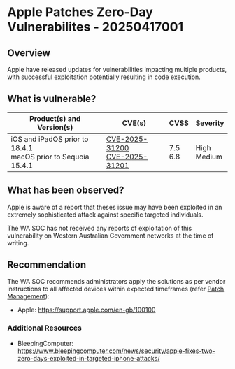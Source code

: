 # Apple Patches Zero-Day Vulnerabilites - 20250417001

## Overview

Apple have released updates for vulnerabilities impacting multiple products, with successful exploitation potentially resulting in code execution.

## What is vulnerable?

| Product(s) and Version(s)                                         | CVE(s)                                                                                                                                   | CVSS         | Severity         |
| ----------------------------------------------------------------- | ---------------------------------------------------------------------------------------------------------------------------------------- | ------------ | ---------------- |
| iOS and iPadOS prior to 18.4.1 <br> macOS prior to Sequoia 15.4.1 | [CVE-2025-31200](https://nvd.nist.gov/vuln/detail/CVE-2025-31200) <br> [CVE-2025-31201](https://nvd.nist.gov/vuln/detail/CVE-2025-31201) | 7.5 <br> 6.8 | High <br> Medium |

## What has been observed?

Apple is aware of a report that theses issue may have been exploited in an extremely sophisticated attack against specific targeted individuals.

The WA SOC has not received any reports of exploitation of this vulnerability on Western Australian Government networks at the time of writing.

## Recommendation

The WA SOC recommends administrators apply the solutions as per vendor instructions to all affected devices within expected timeframes (refer [Patch Management](../guidelines/patch-management.md)):

- Apple: <https://support.apple.com/en-gb/100100>

### Additional Resources

- BleepingComputer: <https://www.bleepingcomputer.com/news/security/apple-fixes-two-zero-days-exploited-in-targeted-iphone-attacks/>
